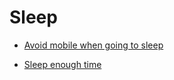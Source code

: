 # Sleep


 - [Avoid mobile when going to sleep](../Avoid%20mobile%20when%20going%20to%20sleep/index.md)
    
 - [Sleep enough time](../Sleep%20enough%20time/index.md)
    
